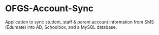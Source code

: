 # OFGS-Account-Sync

Application to sync student, staff & parent account information from SMS (Edumate) into AD, Schoolbox, and a MySQL database. 
